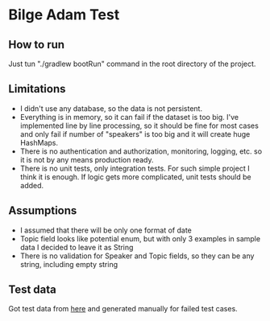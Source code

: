 # Bilge Adam Test

## How to run

Just tun "./gradlew bootRun" command in the root directory of the project.

## Limitations

- I didn't use any database, so the data is not persistent.
- Everything is in memory, so it can fail if the dataset is too big. I've implemented line by line processing, so it
  should be fine for most cases and only fail if number of "speakers" is too big and it will create huge HashMaps.
- There is no authentication and authorization, monitoring, logging, etc. so it is not by any means production ready.
- There is no unit tests, only integration tests. For such simple project I think it is enough. If logic gets more
  complicated, unit tests should be added.

## Assumptions

- I assumed that there will be only one format of date
- Topic field looks like potential enum, but with only 3 examples in sample data I decided to leave it as String
- There is no validation for Speaker and Topic fields, so they can be any string, including empty string

## Test data

Got test data from [here](https://mockaroo.com/) and generated manually for failed test cases. 